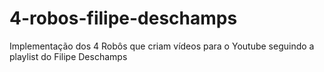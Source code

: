 # 4-robos-filipe-deschamps
Implementação dos 4 Robôs que criam vídeos para o Youtube seguindo a playlist do Filipe Deschamps
